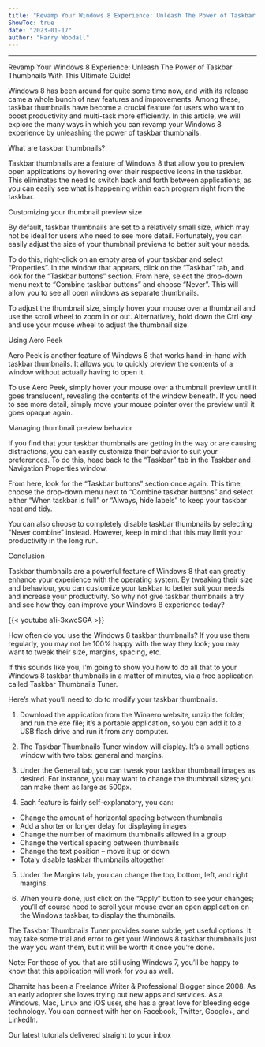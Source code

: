 ```yaml
---
title: "Revamp Your Windows 8 Experience: Unleash The Power of Taskbar Thumbnails With This Ultimate Guide!"
ShowToc: true 
date: "2023-01-17"
author: "Harry Woodall"
---
```

*****
Revamp Your Windows 8 Experience: Unleash The Power of Taskbar Thumbnails With This Ultimate Guide!

Windows 8 has been around for quite some time now, and with its release came a whole bunch of new features and improvements. Among these, taskbar thumbnails have become a crucial feature for users who want to boost productivity and multi-task more efficiently. In this article, we will explore the many ways in which you can revamp your Windows 8 experience by unleashing the power of taskbar thumbnails.

What are taskbar thumbnails?

Taskbar thumbnails are a feature of Windows 8 that allow you to preview open applications by hovering over their respective icons in the taskbar. This eliminates the need to switch back and forth between applications, as you can easily see what is happening within each program right from the taskbar.

Customizing your thumbnail preview size

By default, taskbar thumbnails are set to a relatively small size, which may not be ideal for users who need to see more detail. Fortunately, you can easily adjust the size of your thumbnail previews to better suit your needs.

To do this, right-click on an empty area of your taskbar and select “Properties”. In the window that appears, click on the “Taskbar” tab, and look for the “Taskbar buttons” section. From here, select the drop-down menu next to “Combine taskbar buttons” and choose “Never”. This will allow you to see all open windows as separate thumbnails.

To adjust the thumbnail size, simply hover your mouse over a thumbnail and use the scroll wheel to zoom in or out. Alternatively, hold down the Ctrl key and use your mouse wheel to adjust the thumbnail size.

Using Aero Peek

Aero Peek is another feature of Windows 8 that works hand-in-hand with taskbar thumbnails. It allows you to quickly preview the contents of a window without actually having to open it.

To use Aero Peek, simply hover your mouse over a thumbnail preview until it goes translucent, revealing the contents of the window beneath. If you need to see more detail, simply move your mouse pointer over the preview until it goes opaque again.

Managing thumbnail preview behavior

If you find that your taskbar thumbnails are getting in the way or are causing distractions, you can easily customize their behavior to suit your preferences. To do this, head back to the “Taskbar” tab in the Taskbar and Navigation Properties window.

From here, look for the “Taskbar buttons” section once again. This time, choose the drop-down menu next to “Combine taskbar buttons” and select either “When taskbar is full” or “Always, hide labels” to keep your taskbar neat and tidy.

You can also choose to completely disable taskbar thumbnails by selecting “Never combine” instead. However, keep in mind that this may limit your productivity in the long run.

Conclusion

Taskbar thumbnails are a powerful feature of Windows 8 that can greatly enhance your experience with the operating system. By tweaking their size and behaviour, you can customize your taskbar to better suit your needs and increase your productivity. So why not give taskbar thumbnails a try and see how they can improve your Windows 8 experience today?

{{< youtube a1i-3xwcSGA >}} 



How often do you use the Windows 8 taskbar thumbnails? If you use them regularly, you may not be 100% happy with the way they look; you may want to tweak their size, margins, spacing, etc.
 
If this sounds like you, I’m going to show you how to do all that to your Windows 8 taskbar thumbnails in a matter of minutes, via a free application called Taskbar Thumbnails Tuner.
 
Here’s what you’ll need to do to modify your taskbar thumbnails.
 
1. Download the application from the Winaero website, unzip the folder, and run the exe file; it’s a portable application, so you can add it to a USB flash drive and run it from any computer.
 
2. The Taskbar Thumbnails Tuner window will display. It’s a small options window with two tabs: general and margins.
 

 
3. Under the General tab, you can tweak your taskbar thumbnail images as desired. For instance, you may want to change the thumbnail sizes; you can make them as large as 500px.
 
4. Each feature is fairly self-explanatory, you can:
 
- Change the amount of horizontal spacing between thumbnails
 - Add a shorter or longer delay for displaying images
 - Change the number of maximum thumbnails allowed in a group
 - Change the vertical spacing between thumbnails
 - Change the text position – move it up or down
 - Totaly disable taskbar thumbnails altogether

 
5. Under the Margins tab, you can change the top, bottom, left, and right margins.
 
6. When you’re done, just click on the “Apply” button to see your changes; you’ll of course need to scroll your mouse over an open application on the Windows taskbar, to display the thumbnails.
 
The Taskbar Thumbnails Tuner provides some subtle, yet useful options. It may take some trial and error to get your Windows 8 taskbar thumbnails just the way you want them, but it will be worth it once you’re done.
 
Note: For those of you that are still using Windows 7, you’ll be happy to know that this application will work for you as well.
 
Charnita has been a Freelance Writer & Professional Blogger since 2008. As an early adopter she loves trying out new apps and services. As a Windows, Mac, Linux and iOS user, she has a great love for bleeding edge technology. You can connect with her on Facebook, Twitter, Google+, and LinkedIn.
 
Our latest tutorials delivered straight to your inbox




